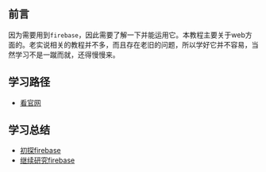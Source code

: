 ## 前言

因为需要用到`firebase`，因此需要了解一下并能运用它。本教程主要关于web方面的。老实说相关的教程并不多，而且存在老旧的问题，所以学好它并不容易，当然学习不是一蹴而就，还得慢慢来。

## 学习路径

- [看官网](https://firebase.google.com/docs/web/setup)

## 学习总结

- [初探firebase](./one/README.md)
- [继续研究firebase](./two/README.md)